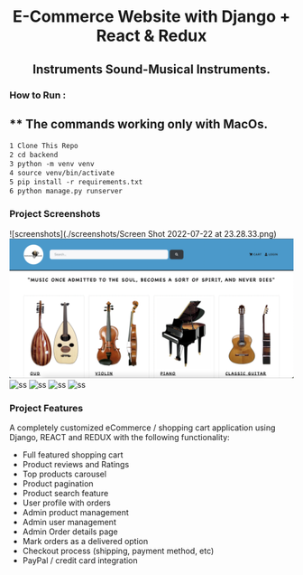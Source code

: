 <h1 align=center>E-Commerce Website with Django + React & Redux</h1>
<h2 align=center>Instruments Sound-Musical Instruments.</h2>

### How to Run : 
## ** The commands working only with MacOs.

```shell
1 Clone This Repo
2 cd backend
3 python -m venv venv
4 source venv/bin/activate 
5 pip install -r requirements.txt 
6 python manage.py runserver

```

### Project Screenshots

![screenshots](./screenshots/Screen Shot 2022-07-22 at 23.28.33.png)
![screenshots](./screenshots/1.jpeg)
![ss](./ss/.png)
![ss](./ss/.png)
![ss](./ss/.png)
![ss](./ss/.png)

### Project Features

A completely customized eCommerce / shopping cart application using Django, REACT and REDUX with the following functionality:

- Full featured shopping cart
- Product reviews and Ratings
- Top products carousel
- Product pagination
- Product search feature
- User profile with orders
- Admin product management
- Admin user management
- Admin Order details page
- Mark orders as a delivered option
- Checkout process (shipping, payment method, etc)
- PayPal / credit card integration
